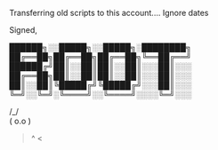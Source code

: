 Transferring old scripts to this account....
Ignore dates

Signed,

██████╗░░█████╗░░█████╗░████████╗
██╔══██╗██╔══██╗██╔══██╗╚══██╔══╝
██████╔╝██║░░██║██║░░██║░░░██║░░░
██╔══██╗██║░░██║██║░░██║░░░██║░░░
██║░░██║╚█████╔╝╚█████╔╝░░░██║░░░
╚═╝░░╚═╝░╚════╝░░╚════╝░░░░╚═╝░░░

 /\_/\
( o.o )
 > ^ <
